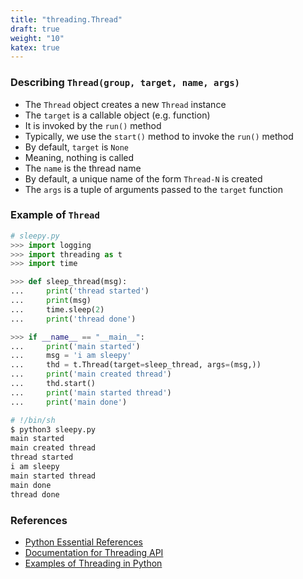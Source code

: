 ```yaml
---
title: "threading.Thread"
draft: true
weight: "10"
katex: true
---
```


### Describing `Thread(group, target, name, args)`
- The `Thread` object creates a new `Thread` instance
- The `target` is a callable object (e.g. function)
- It is invoked by the `run()` method
- Typically, we use the `start()` method to invoke the `run()` method
- By default, `target` is `None`
- Meaning, nothing is called
- The `name` is the thread name
- By default, a unique name of the form `Thread-N` is created
- The `args` is a tuple of arguments passed to the `target` function

### Example of `Thread`

```python
# sleepy.py
>>> import logging
>>> import threading as t
>>> import time

>>> def sleep_thread(msg):
...     print('thread started')
...     print(msg)
...     time.sleep(2)
...     print('thread done')

>>> if __name__ == "__main__":
...     print('main started')
...     msg = 'i am sleepy'
...     thd = t.Thread(target=sleep_thread, args=(msg,))
...     print('main created thread')
...     thd.start()
...     print('main started thread')
...     print('main done')
```

```sh
# !/bin/sh
$ python3 sleepy.py
main started
main created thread
thread started
i am sleepy
main started thread
main done
thread done
```

### References
- [Python Essential References](http://index-of.co.uk/Python/Python%20Essential%20Reference,%20Fourth%20Edition.pdf)
- [Documentation for Threading API](https://docs.python.org/3/library/threading.html)
- [Examples of Threading in Python](https://realpython.com/intro-to-python-threading/)
